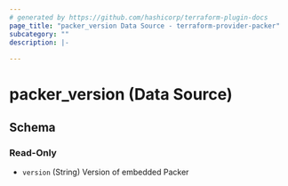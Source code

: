 ```yaml
---
# generated by https://github.com/hashicorp/terraform-plugin-docs
page_title: "packer_version Data Source - terraform-provider-packer"
subcategory: ""
description: |-
  
---
```


# packer_version (Data Source)





<!-- schema generated by tfplugindocs -->
## Schema

### Read-Only

- `version` (String) Version of embedded Packer


